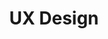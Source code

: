 ---
title: "UX Design"
permalink: /ux/
category: UX
layout: portfolio
collection: portfolio
entries_layout: grid
classes: wide
---